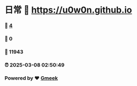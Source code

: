 # 日常 :link: https://u0w0n.github.io 
### :page_facing_up: [4](https://u0w0n.github.io/tag.html) 
### :speech_balloon: 0 
### :hibiscus: 11943 
### :alarm_clock: 2025-03-08 02:50:49 
### Powered by :heart: [Gmeek](https://github.com/Meekdai/Gmeek)
